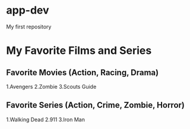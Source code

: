 # app-dev
My first repository

# **My Favorite Films and Series**

## **Favorite Movies (Action, Racing, Drama)**

1.Avengers 
2.Zombie
3.Scouts Guide 

## **Favorite Series (Action, Crime, Zombie, Horror)**

1.Walking Dead
2.911
3.Iron Man
